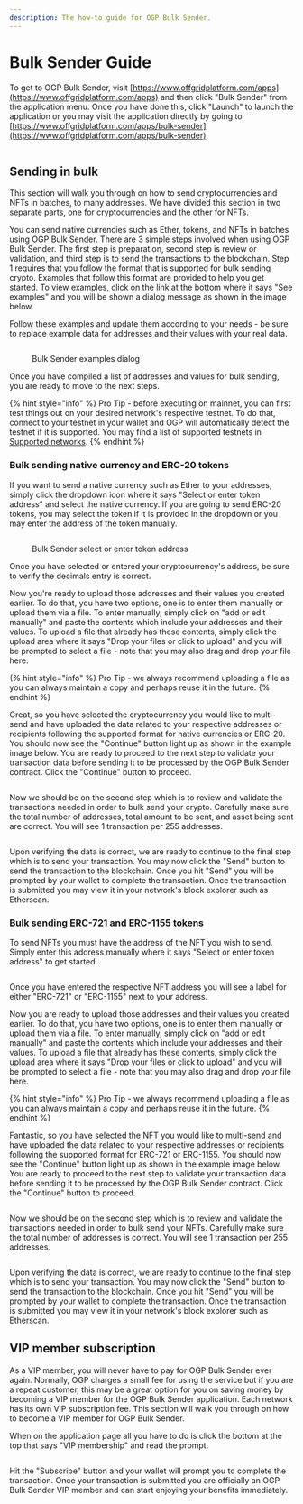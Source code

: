 ```yaml
---
description: The how-to guide for OGP Bulk Sender.
---
```


# Bulk Sender Guide

To get to OGP Bulk Sender, visit [https://www.offgridplatform.com/apps](https://www.offgridplatform.com/apps) and then click "Bulk Sender" from the application menu. Once you have done this, click "Launch" to launch the application or you may visit the application directly by going to [https://www.offgridplatform.com/apps/bulk-sender](https://www.offgridplatform.com/apps/bulk-sender).

<figure><img src="../../.gitbook/assets/ogpbsdemo1 (1).png" alt=""><figcaption></figcaption></figure>

## Sending in bulk

This section will walk you through on how to send cryptocurrencies and NFTs in batches, to many addresses. We have divided this section in two separate parts, one for cryptocurrencies and the other for NFTs.

You can send native currencies such as Ether, tokens, and NFTs in batches using OGP Bulk Sender. There are 3 simple steps involved when using OGP Bulk Sender. The first step is preparation, second step is review or validation, and third step is to send the transactions to the blockchain. Step 1 requires that you follow the format that is supported for bulk sending crypto. Examples that follow this format are provided to help you get started. To view examples, click on the link at the bottom where it says "See examples" and you will be shown a dialog message as shown in the image below.

Follow these examples and update them according to your needs - be sure to replace example data for addresses and their values with your real data.

<figure><img src="../../.gitbook/assets/ogpbsdemo2.png" alt=""><figcaption><p>Bulk Sender examples dialog</p></figcaption></figure>

Once you have compiled a list of addresses and values for bulk sending, you are ready to move to the next steps.

{% hint style="info" %}
Pro Tip - before executing on mainnet, you can first test things out on your desired network's respective testnet. To do that, connect to your testnet in your wallet and OGP will automatically detect the testnet if it is supported. You may find a list of supported testnets in [Supported networks](../../supported-networks.md).
{% endhint %}

### Bulk sending native currency and ERC-20 tokens

If you want to send a native currency such as Ether to your addresses, simply click the dropdown icon where it says "Select or enter token address" and select the native currency. If you are going to send ERC-20 tokens, you may select the token if it is provided in the dropdown or you may enter the address of the token manually.

<figure><img src="../../.gitbook/assets/ogpbsdemo3.png" alt=""><figcaption><p>Bulk Sender select or enter token address</p></figcaption></figure>

Once you have selected or entered your cryptocurrency's address, be sure to verify the decimals entry is correct.&#x20;

Now you're ready to upload those addresses and their values you created earlier. To do that, you have two options, one is to enter them manually or upload them via a file. To enter manually, simply click on "add or edit manually" and paste the contents which include your addresses and their values. To upload a file that already has these contents, simply click the upload area where it says "Drop your files or click to upload" and you will be prompted to select a file - note that you may also drag and drop your file here.

{% hint style="info" %}
Pro Tip - we always recommend uploading a file as you can always maintain a copy and perhaps reuse it in the future.
{% endhint %}

Great, so you have selected the cryptocurrency you would like to multi-send and have uploaded the data related to your respective addresses or recipients following the supported format for native currencies or ERC-20. You should now see the "Continue" button light up as shown in the example image below. You are ready to proceed to the next step to validate your transaction data before sending it to be processed by the OGP Bulk Sender contract. Click the "Continue" button to proceed.

<figure><img src="../../.gitbook/assets/ogpbsdemo4.png" alt=""><figcaption></figcaption></figure>

Now we should be on the second step which is to review and validate the transactions needed in order to bulk send your crypto. Carefully make sure the total number of addresses, total amount to be sent, and asset being sent are correct. You will see 1 transaction per 255 addresses.

<figure><img src="../../.gitbook/assets/ogpbsdemo5.png" alt=""><figcaption></figcaption></figure>

Upon verifying the data is correct, we are ready to continue to the final step which is to send your transaction. You may now click the "Send" button to send the transaction to the blockchain. Once you hit "Send" you will be prompted by your wallet to complete the transaction. Once the transaction is submitted you may view it in your network's block explorer such as Etherscan.

### Bulk sending ERC-721 and ERC-1155 tokens

To send NFTs you must have the address of the NFT you wish to send. Simply enter this address manually where it says "Select or enter token address" to get started.&#x20;

<figure><img src="../../.gitbook/assets/ogpbsdemo7.png" alt=""><figcaption></figcaption></figure>

Once you have entered the respective NFT address you will see a label for either "ERC-721" or "ERC-1155" next to your address.&#x20;

Now you are ready to upload those addresses and their values you created earlier. To do that, you have two options, one is to enter them manually or upload them via a file. To enter manually, simply click on "add or edit manually" and paste the contents which include your addresses and their values. To upload a file that already has these contents, simply click the upload area where it says "Drop your files or click to upload" and you will be prompted to select a file - note that you may also drag and drop your file here.

{% hint style="info" %}
Pro Tip - we always recommend uploading a file as you can always maintain a copy and perhaps reuse it in the future.
{% endhint %}

Fantastic, so you have selected the NFT you would like to multi-send and have uploaded the data related to your respective addresses or recipients following the supported format for ERC-721 or ERC-1155. You should now see the "Continue" button light up as shown in the example image below. You are ready to proceed to the next step to validate your transaction data before sending it to be processed by the OGP Bulk Sender contract. Click the "Continue" button to proceed.

<figure><img src="../../.gitbook/assets/ogpbsdemo8.png" alt=""><figcaption></figcaption></figure>

Now we should be on the second step which is to review and validate the transactions needed in order to bulk send your NFTs. Carefully make sure the total number of addresses is correct. You will see 1 transaction per 255 addresses.

<figure><img src="../../.gitbook/assets/ogpbsdemo9.png" alt=""><figcaption></figcaption></figure>

Upon verifying the data is correct, we are ready to continue to the final step which is to send your transaction. You may now click the "Send" button to send the transaction to the blockchain. Once you hit "Send" you will be prompted by your wallet to complete the transaction. Once the transaction is submitted you may view it in your network's block explorer such as Etherscan.

## VIP member subscription

As a VIP member, you will never have to pay for OGP Bulk Sender ever again. Normally, OGP charges a small fee for using the service but if you are a repeat customer, this may be a great option for you on saving money by becoming a VIP member for the OGP Bulk Sender application. Each network has its own VIP subscription fee. This section will walk you through on how to become a VIP member for OGP Bulk Sender.

When on the application page all you have to do is click the bottom at the top that says "VIP membership" and read the prompt.

<figure><img src="../../.gitbook/assets/ogpbsdemo6.png" alt=""><figcaption></figcaption></figure>

Hit the "Subscribe" button and your wallet will prompt you to complete the transaction. Once your transaction is submitted you are officially an OGP Bulk Sender VIP member and can start enjoying your benefits immediately.
